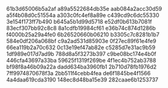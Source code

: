 61b3d65006b5a2af
a89a5522684db35e
aab084a2acc30d59
a5f4b08d0c51554a
a303c0fc4ef8a89e
c439cd9c6dc55330
3e154f173ff7b490
b645a5b1d99d5718
e52df0b613b7081f
83ecf307bb92c8c8
8a1cdfb19984cf61
e36b74c874d1286b
f4000b25a29a4fe0
6b26520660b06210
b3305c7c8281b1b7
584e0df206a068bf
c9a2ad531d85903e
0f27ec89f61e4fe9
66ea119b2a70c632
0c13e19ef47ab82e
c5285d7e31ac9b59
1df989e017d7ad9b
788d8a5f3273b397
c9be08bc174e4b0f
446cfa43697a33ba
59625f1319f269be
4f1ec4b752ab3788
bf98f8a46b09a22a
dadd634ba3960fb1
2b710d78fb1976d2
7ff9974870678f3a
2bb511f4cebb4fea
de6f1845be4f1566
4a4daa619cda3190
148ec8d48ba15e39
282caae6b1253737
